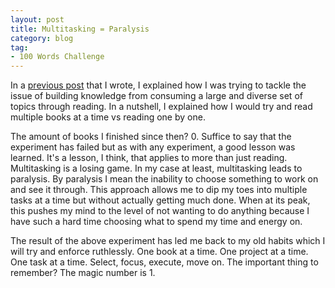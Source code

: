 ```yaml
---
layout: post
title: Multitasking = Paralysis
category: blog
tag:
- 100 Words Challenge
---
```

In a [previous post](http://makisotman.com/100_words_challenge/100/2015/08/10/8.html) that I wrote, I explained how I was trying to tackle the issue of building knowledge from consuming a large and diverse set of topics through reading. In a nutshell, I explained how I would try and read multiple books at a time vs reading one by one.

The amount of books I finished since then? 0. Suffice to say that the experiment has failed but as with any experiment, a good lesson was learned. It's a lesson, I think, that applies to more than just reading. Multitasking is a losing game. In my case at least, multitasking leads to paralysis. By paralysis I mean the inability to choose something to work on and see it through. This approach allows me to dip my toes into multiple tasks at a time but without actually getting much done. When at its peak, this pushes my mind to the level of not wanting to do anything because I have such a hard time choosing what to spend my time and energy on.

The result of the above experiment has led me back to my old habits which I will try and enforce ruthlessly. One book at a time. One project at a time. One task at a time. Select, focus, execute, move on. The important thing to remember? The magic number is 1.
